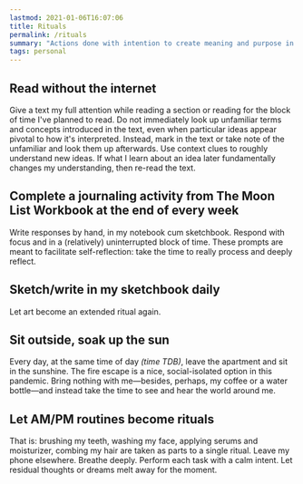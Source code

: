 ```yaml
---
lastmod: 2021-01-06T16:07:06
title: Rituals
permalink: /rituals
summary: "Actions done with intention to create meaning and purpose in my life."
tags: personal
---
```


## Read without the internet

Give a text my full attention while reading a section or reading for the block of time I've planned to read. Do not immediately look up unfamiliar terms and concepts introduced in the text, even when particular ideas appear pivotal to how it's interpreted. Instead, mark in the text or take note of the unfamiliar and look them up afterwards. Use context clues to roughly understand new ideas. If what I learn about an idea later fundamentally changes my understanding, then re-read the text.

## Complete a journaling activity from The Moon List Workbook at the end of every week

Write responses by hand, in my notebook cum sketchbook. Respond with focus and in a (relatively) uninterrupted block of time. These prompts are meant to facilitate self-reflection: take the time to really process and deeply reflect.

## Sketch/write in my sketchbook daily

Let art become an extended ritual again.

## Sit outside, soak up the sun

Every day, at the same time of day *(time TDB)*, leave the apartment and sit in the sunshine. The fire escape is a nice, social-isolated option in this pandemic. Bring nothing with me—besides, perhaps, my coffee or a water bottle—and instead take the time to see and hear the world around me.

## Let AM/PM routines become rituals

That is: brushing my teeth, washing my face, applying serums and moisturizer, combing my hair are taken as parts to a single ritual. Leave my phone elsewhere. Breathe deeply. Perform each task with a calm intent. Let residual thoughts or dreams melt away for the moment.
